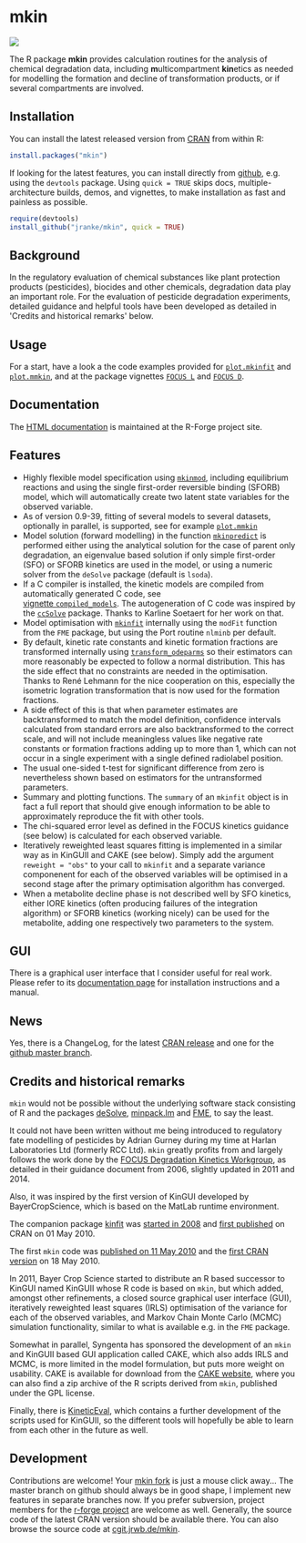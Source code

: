# mkin

[![](http://www.r-pkg.org/badges/version/mkin)](http://cran.rstudio.com/web/packages/mkin/index.html)

The R package **mkin** provides calculation routines for the analysis of
chemical degradation data, including <b>m</b>ulticompartment <b>kin</b>etics as
needed for modelling the formation and decline of transformation products, or
if several compartments are involved.

## Installation

You can install the latest released version from 
[CRAN](http://cran.r-project.org/package=mkin) from within R:


```r
install.packages("mkin")
```

If looking for the latest features, you can install directly from 
[github](http://github.com/jranke/mkin), e.g.  using the `devtools` package.
Using `quick = TRUE` skips docs, multiple-architecture builds, demos, and
vignettes, to make installation as fast and painless as possible.


```r
require(devtools)
install_github("jranke/mkin", quick = TRUE)
```

## Background

In the regulatory evaluation of chemical substances like plant protection
products (pesticides), biocides and other chemicals, degradation data play an
important role. For the evaluation of pesticide degradation experiments, 
detailed guidance and helpful tools have been developed as detailed in
'Credits and historical remarks' below.

## Usage

For a start, have a look a the code examples provided for
[`plot.mkinfit`](http://kinfit.r-forge.r-project.org/mkin_static/plot.mkinfit.html)
and 
[`plot.mmkin`](http://kinfit.r-forge.r-project.org/mkin_static/plot.mmkin.html), and 
at the package vignettes
[`FOCUS L`](http://kinfit.r-forge.r-project.org/mkin_static/vignettes/FOCUS_L.html) and
[`FOCUS D`](http://kinfit.r-forge.r-project.org/mkin_static/vignettes/FOCUS_D.html).

## Documentation

The [HTML documentation](http://kinfit.r-forge.r-project.org/mkin_static) is
maintained at the R-Forge project site.

## Features

* Highly flexible model specification using
  [`mkinmod`](http://kinfit.r-forge.r-project.org/mkin_static/mkinmod.html),
  including equilibrium reactions and using the single first-order 
  reversible binding (SFORB) model, which will automatically create
  two latent state variables for the observed variable.
* As of version 0.9-39, fitting of several models to several datasets, optionally in 
  parallel, is supported, see for example
  [`plot.mmkin`](http://kinfit.r-forge.r-project.org/mkin_static/plot.mmkin.html) 
* Model solution (forward modelling) in the function
  [`mkinpredict`](http://kinfit.r-forge.r-project.org/mkin_static/mkinpredict.html) 
  is performed either using the analytical solution for the case of 
  parent only degradation, an eigenvalue based solution if only simple
  first-order (SFO) or SFORB kinetics are used in the model, or
  using a numeric solver from the `deSolve` package (default is `lsoda`).
* If a C compiler is installed, the kinetic models are compiled from automatically
  generated C code, see  
  [vignette `compiled_models`](http://kinfit.r-forge.r-project.org/mkin_static/vignettes/compiled_models.html).
  The autogeneration of C code was
  inspired by the [`ccSolve`](https://github.com/karlines/ccSolve) package. Thanks
  to Karline Soetaert for her work on that.
* Model optimisation with 
  [`mkinfit`](http://kinfit.r-forge.r-project.org/mkin_static/mkinfit.html)
  internally using the `modFit` function from the `FME` package,
  but using the Port routine `nlminb` per default.
* By default, kinetic rate constants and kinetic formation fractions are
  transformed internally using
  [`transform_odeparms`](http://kinfit.r-forge.r-project.org/mkin_static/transform_odeparms.html)
  so their estimators can more reasonably be expected to follow
  a normal distribution. This has the side effect that no constraints
  are needed in the optimisation. Thanks to René Lehmann for the nice
  cooperation on this, especially the isometric logration transformation
  that is now used for the formation fractions.
* A side effect of this is that when parameter estimates are backtransformed
  to match the model definition, confidence intervals calculated from
  standard errors are also backtransformed to the correct scale, and will
  not include meaningless values like negative rate constants or 
  formation fractions adding up to more than 1, which can not occur in 
  a single experiment with a single defined radiolabel position.
* The usual one-sided t-test for significant difference from zero is nevertheless
  shown based on estimators for the untransformed parameters.
* Summary and plotting functions. The `summary` of an `mkinfit` object is in
  fact a full report that should give enough information to be able to
  approximately reproduce the fit with other tools.
* The chi-squared error level as defined in the FOCUS kinetics guidance
  (see below) is calculated for each observed variable.
* Iteratively reweighted least squares fitting is implemented in a similar way
  as in KinGUII and CAKE (see below). Simply add the argument
  `reweight = "obs"` to your call to `mkinfit` and a separate variance 
  componenent for each of the observed variables will be optimised
  in a second stage after the primary optimisation algorithm has converged.
* When a metabolite decline phase is not described well by SFO kinetics, 
  either IORE kinetics (often producing failures of the integration algorithm)
  or SFORB kinetics (working nicely) can be used for the metabolite, adding one
  respectively two parameters to the system.

## GUI

There is a graphical user interface that I consider useful for real work. Please
refer to its [documentation page](http://kinfit.r-forge.r-project.org/gmkin_static)
for installation instructions and a manual.
  
## News

Yes, there is a ChangeLog, for the latest [CRAN release](http://cran.r-project.org/web/packages/mkin/news.html)
and one for the [github master branch](https://github.com/jranke/mkin/blob/master/NEWS.md).

## Credits and historical remarks

`mkin` would not be possible without the underlying software stack consisting
of R and the packages [deSolve](http://cran.r-project.org/package=deSolve),
[minpack.lm](http://cran.r-project.org/package=minpack.lm) and
[FME](http://cran.r-project.org/package=FME), to say the least.

It could not have been written without me being introduced to regulatory fate
modelling of pesticides by Adrian Gurney during my time at Harlan Laboratories
Ltd (formerly RCC Ltd). `mkin` greatly profits from and largely follows
the work done by the 
[FOCUS Degradation Kinetics Workgroup](http://focus.jrc.ec.europa.eu/dk),
as detailed in their guidance document from 2006, slightly updated in 2011 and
2014.

Also, it was inspired by the first version of KinGUI developed by
BayerCropScience, which is based on the MatLab runtime environment.

The companion package 
[kinfit](http://kinfit.r-forge.r-project.org/kinfit_static/index.html) was 
[started in 2008](https://r-forge.r-project.org/scm/viewvc.php?view=rev&root=kinfit&revision=2) and 
[first published](http://cran.r-project.org/src/contrib/Archive/kinfit/) on
CRAN on 01 May 2010.

The first `mkin` code was 
[published on 11 May 2010](https://r-forge.r-project.org/scm/viewvc.php?view=rev&root=kinfit&revision=8) and the 
[first CRAN version](http://cran.r-project.org/src/contrib/Archive/mkin)
on 18 May 2010.

In 2011, Bayer Crop Science started to distribute an R based successor to KinGUI named 
KinGUII whose R code is based on `mkin`, but which added, amongst other
refinements, a closed source graphical user interface (GUI), iteratively
reweighted least squares (IRLS) optimisation of the variance for each of the
observed variables, and Markov Chain Monte Carlo (MCMC) simulation
functionality, similar to what is available e.g. in the `FME` package.

Somewhat in parallel, Syngenta has sponsored the development of an `mkin` and
KinGUII based GUI application called CAKE, which also adds IRLS and MCMC, is
more limited in the model formulation, but puts more weight on usability.
CAKE is available for download from the [CAKE
website](http://projects.tessella.com/cake), where you can also
find a zip archive of the R scripts derived from `mkin`, published under the GPL
license.

Finally, there is 
[KineticEval](http://github.com/zhenglei-gao/KineticEval), which contains 
a further development of the scripts used for KinGUII, so the different tools
will hopefully be able to learn from each other in the future as well.


## Development

Contributions are welcome! Your 
[mkin fork](https://help.github.com/articles/fork-a-repo) is just a mouse click
away... The master branch on github should always be in good shape, I implement 
new features in separate branches now. If you prefer subversion, project
members for the 
[r-forge project](http://r-forge.r-project.org/R/?group_id=615) are welcome as well.
Generally, the source code of the latest CRAN version should be available there.
You can also browse the source code at [cgit.jrwb.de/mkin](http://cgit.jrwb.de/mkin).

